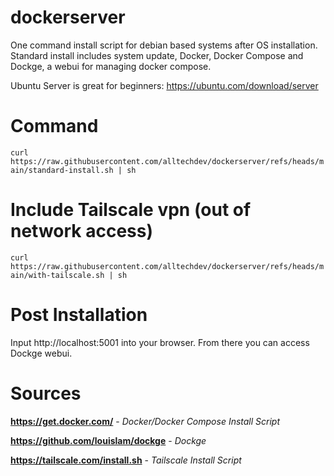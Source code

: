 # dockerserver
One command install script for debian based systems after OS installation. Standard install includes system update, Docker, Docker Compose and Dockge, a webui for managing docker compose.

Ubuntu Server is great for beginners: https://ubuntu.com/download/server


# Command
`curl https://raw.githubusercontent.com/alltechdev/dockerserver/refs/heads/main/standard-install.sh | sh`


# Include Tailscale vpn (out of network access)
`curl https://raw.githubusercontent.com/alltechdev/dockerserver/refs/heads/main/with-tailscale.sh | sh`


# Post Installation
Input http://localhost:5001 into your browser. From there you can access Dockge webui.


# Sources
**https://get.docker.com/** - _Docker/Docker Compose Install Script_

**https://github.com/louislam/dockge** - _Dockge_

**https://tailscale.com/install.sh** - _Tailscale Install Script_
